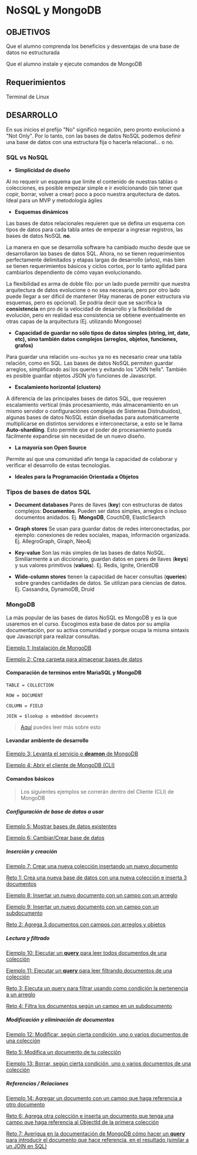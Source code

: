 
# NoSQL y MongoDB

## OBJETIVOS

Que el alumno comprenda los beneficios y desventajas de una base de datos no estructurada

Que el alumno instale y ejecute comandos de MongoDB

## Requerimientos

Terminal de Linux

## DESARROLLO

En sus inicios el prefijo "No" significó negación, pero pronto evolucionó a "Not Only". Por lo tanto, con las bases de datos NoSQL podemos definir una base de datos con una estructura fija o hacerla relacional... o no.

### SQL vs NoSQL

- **Simplicidad de diseño**

Al no requerir un esquema que limite el contenido de nuestras tablas o colecciones, es posible empezar simple e ir evolicionando  (sin tener que copir, borrar, volver a crear) poco a poco nuestra arquitectura de datos. Ideal para un MVP y metodología ágiles 

- **Esquemas dinámicos**

Las bases de datos relacionales requieren que se defina un esquema con tipos de datos para cada tabla antes de empezar a ingresar registros, las bases de datos NoSQL **no**.

La manera en que se desarrolla software ha cambiado mucho desde que se desarrollaron las bases de datos SQL. Ahora, no se tienen requerimientos perfectamente delimitados y etapas largas de desarrollo (años), más bien se tienen requerimientos básicos y ciclos cortos, por lo tanto agilidad para cambiarlos dependiento de cómo vayan evolucionando.

La flexibilidad es arma de doble filo: por un lado puede permitir que nuestra arquitectura de datos evolucione o no sea necesaria, pero por otro lado puede llegar a ser dificil de mantener (Hay maneras de poner estructura via esquemas, pero es opcional). Se podría decir que se sacrifica la **consistencia** en pro de la velocidad de desarrollo y la flexibilidad de evolución, pero en realidad esa consistencia se obtiene eventualmente en otras capas de la arquitectura (Ej. utilizando Mongoose) 

- **Capacidad de guardar no sólo tipos de datos simples (string, int, date, etc), sino también datos complejos (arreglos, objetos, funciones, grafos)**

Para guardar una relación `uno-muchos` ya no es necesario crear una tabla relación, como en SQL. Las bases de datos NoSQL permiten guardar arreglos, simplificando así los queries y evitando los "JOIN hells". También es posible guardar objetos JSON y/o funciones de Javascript.

- **Escalamiento horizontal (clusters)**

A diferencia de las principales bases de datos SQL, que requieren escalamiento vertical (más procesamiento, más almacenamiento en un mismo servidor o configuraciónes complejas de Sistemas Distrubuidos), algunas bases de datos NoSQL están diseñadas para automáticamente multiplicarse en distintos servidores e interconectarse, a esto se le llama __Auto-shardiing__. Esto permite que el poder de procesamiento pueda fácilmente expandirse sin necesidad de un nuevo diseño.

- **La mayoría son Open Source**

Permite así que una comunidad afín tenga la capacidad de colaborar y verificar el desarrollo de estas tecnologías.

- **Ideales para la Programación Orientada a Objetos**

### Tipos de bases de datos SQL

- **Document databases** Pares de llaves (__key__) con estructuras de datos complejos: **Documentos**. Pueden ser datos simples, arreglos o incluso documentos anidados. Ej. **MongoDB**, CouchDB, ElasticSearch

- **Graph stores** Se usan para guardar datos de redes interconectadas, por ejemplo: conexiones de redes sociales, mapas, información organizada. Ej. AllegroGraph, Giraph, Neo4j

- **Key-value** Son las más simples de las bases de datos NoSQL. Similiarmente a un diccionario, guardan datos en pares de llaves (__keys__) y sus valores primitivos (__values__). Ej. Redis, Ignite, OrientDB

- **Wide-column stores** tienen la capacidad de hacer consultas (__queries__) sobre grandes cantidades de datos. Se utilizan para ciencias de datos. Ej. Cassandra, DynamoDB, Druid

### MongoDB

La más popular de las bases de datos NoSQL es MongoDB y es la que usaremos en el curso. Escogimos esta base de datos por su amplia documentación, por su activa comunidad y porque ocupa la misma sintaxis que Javascript para realizar consultas.

[Ejemplo 1: Instalación de MongoDB](./Ejemplo-01/)

[Ejemplo 2: Crea carpeta para almacenar bases de datos](./Ejemplo-02/)

#### Comparación de terminos entre MariaSQL y MongoDB

```
TABLE = COLLECTION

ROW = DOCUMENT

COLUMN = FIELD

JOIN = $lookup o embedded docuemnts
```

> [Aquí](https://docs.mongodb.com/manual/reference/sql-comparison/) puedes leer más sobre esto

#### Levandar ambiente de desarrollo

[Ejemplo 3: Levanta el servicio o __deamon__ de MongoDB](./Ejemplo-03/)

[Ejemplo 4: Abrir el cliente de MongoDB (CLI)](./Ejemplo-04/)

#### Comandos básicos

> Los siguientes ejemplos se correrán dentro del Cliente (CLI) de MongoDB 

##### Configuración de base de datos a usar

[Ejemplo 5: Mostrar bases de datos existentes](./Ejemplo-05/)

[Ejemplo 6: Cambiar/Crear base de datos](./Ejemplo-06/)

##### Inserción y creación

[Ejemplo 7: Crear una nueva colección insertando un nuevo documento](./Ejemplo-07/)

[Reto 1: Crea una nueva base de datos con una nueva colección e inserta 3 documentos](./Reto-01)

[Ejemplo 8: Insertar un nuevo documento con un campo con un arreglo](./Ejemplo-08/)

[Ejemplo 9: Insertar un nuevo documento con un campo con un subdocumento](./Ejemplo-9/)

[Reto 2: Agrega 3 documentos con campos con arreglos y objetos](./Reto-02/)

##### Lectura y filtrado

[Ejemplo 10: Ejecutar un __query__ para leer todos documentos de una colección](./Ejemplo-10/)


[Ejemplo 11: Ejecutar un __query__ para leer filtrando documentos de una colección](./Ejemplo-11/)

[Reto 3: Ejecuta un query para filtrar usando como condición la pertenencia a un arreglo](Reto-03)

[Reto 4: Filtra los documentos según un campo en un subdocumento](./Reto-04)

##### Modificación y eliminación de documentos

[Ejemplo 12: Modificar, según cierta condición, uno o varios documentos de una colección](./Ejemplo-12/)

[Reto 5: Modifica un documento de tu colección](./Reto-05)

[Ejemplo 13: Borrar, según cierta condición, uno o varios documentos de una colección](./Ejemplo-13/)

##### Referencias / Relaciones

[Ejemplo 14: Agregar un documento con un campo que haga referencia a otro documento](./Ejemplo-14)

[Reto 6: Agrega otra colección e inserta un documento que tenga una campo que haga referencia al ObjectId de la primera colección](./Reto-06)

[Reto 7: Averigua en la documentación de MongoDB cómo hacer un __query__ para introducir el documento que hace referencia, en el resultado (similar a un JOIN en SQL)](./Reto-07)
